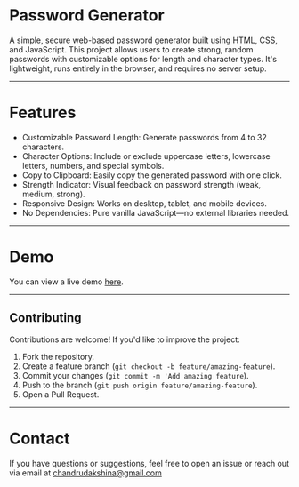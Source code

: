 # Password Generator
A simple, secure web-based password generator built using HTML, CSS, and JavaScript. This project allows users to create strong, random passwords with customizable options for length and character types.
It's lightweight, runs entirely in the browser, and requires no server setup.

---

# Features

- Customizable Password Length: Generate passwords from 4 to 32 characters.
- Character Options: Include or exclude uppercase letters, lowercase letters, numbers, and special symbols.
- Copy to Clipboard: Easily copy the generated password with one click.
- Strength Indicator: Visual feedback on password strength (weak, medium, strong).
- Responsive Design: Works on desktop, tablet, and mobile devices.
- No Dependencies: Pure vanilla JavaScript—no external libraries needed.

---

# Demo
You can view a live demo [here](https://chandrueswaran.github.io/Password_generator/).

---

## Contributing
Contributions are welcome! If you'd like to improve the project:

1. Fork the repository.
2. Create a feature branch (`git checkout -b feature/amazing-feature`).
3. Commit your changes (`git commit -m 'Add amazing feature`).
4. Push to the branch (`git push origin feature/amazing-feature`).
5. Open a Pull Request.

---

# Contact
If you have questions or suggestions, feel free to open an issue or reach out via email at [chandrudakshina@gmail.com](mailto:chandrudakshina@gmail.com)
